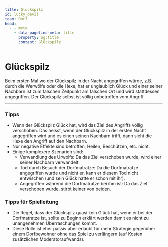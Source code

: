```yaml
---
title: Glückspilz
id: lucky_devil
team: Dorf
head:
  - - meta
    - data-pagefind-meta: title
      property: og:title
      content: Glückspilz
---
```

# Glückspilz <TeamBadge team="Dorf" />

Beim ersten Mal wo der Glückspilz in der Nacht angegriffen würde, z.B. durch die Werwölfe oder die Hexe, hat er unglaublich Glück und einer seiner Nachbarn ist zum falschen Zeitpunkt am falschen Ort und wird stattdessen angegriffen. Der Glückspilz selbst ist völlig unbetroffen vom Angriff.

---

### Tipps
- Wenn der Glückspilz Glück hat, wird das Ziel des Angriffs völlig verschoben. Das heisst, wenn der Glückspilz in der ersten Nacht angegriffen wird und es einen seinen Nachbarn trifft, dann sieht die Hexe den Angriff auf den Nachbarn.
- Nur negative Effekte sind betroffen, Heilen, Beschützen, etc. nicht. 
- Einige komplexere Szenarien sind: 
  - Verwandlung des Urwolfs: Da das Ziel verschoben wurde, wird einer seiner Nachbarn verwandelt.
  - Tod durch Besuch der Dorfmatratze: Da die Dorfmatratze angegriffen wurde und nicht er, kann er diesem Tod nicht entwischen (und sein Glück hatte er schon mit ihr).
  - Angegriffen während die Dorfmatratze bei ihm ist: Da das Ziel verschoben wurde, stirbt keiner von beiden.

### Tipps für Spielleitung
- Die Regel, dass der Glückspilz quasi kein Glück hat, wenn er bei der Dorfmatratze ist, sollte zu Beginn erklärt werden damit es nicht zu unangenehmen Überraschungen kommt.
- Diese Rolle ist eher passiv aber erlaubt für mehr Strategie gegenüber einem Dorfbewohner ohne das Spiel zu verlängern (auf Kosten zusätzlichen Moderatoraufwands).